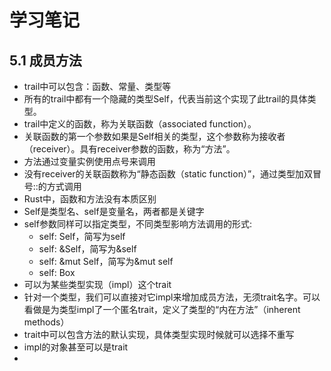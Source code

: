 # 学习笔记

## 5.1 成员方法

* trail中可以包含：函数、常量、类型等
* 所有的trail中都有一个隐藏的类型Self，代表当前这个实现了此trail的具体类型。
* trail中定义的函数，称为关联函数（associated function）。
* 关联函数的第一个参数如果是Self相关的类型，这个参数称为接收者（receiver）。具有receiver参数的函数，称为“方法”。
* 方法通过变量实例使用点号来调用
* 没有receiver的关联函数称为“静态函数（static function）”，通过类型加双冒号::的方式调用
* Rust中，函数和方法没有本质区别
* Self是类型名、self是变量名，两者都是关键字
* self参数同样可以指定类型，不同类型影响方法调用的形式:
  * self: Self，简写为self
  * self: &Self，简写为&self
  * self: &mut Self，简写为&mut self
  * self: Box<Self>
* 可以为某些类型实现（impl）这个trait
* 针对一个类型，我们可以直接对它impl来增加成员方法，无须trait名字。可以看做是为类型impl了一个匿名trait，定义了类型的“内在方法”（inherent methods）
* trait中可以包含方法的默认实现，具体类型实现时候就可以选择不重写
* impl的对象甚至可以是trait
* 